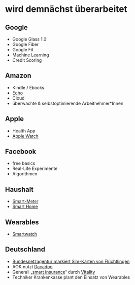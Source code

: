 # wird demnächst überarbeitet 

## Google
+ Google Glass 1.0
+ Google Fiber
+ Google Fit
+ Machine Learning
+ Credit Scoring
## Amazon
+ Kindle / Ebooks
+ <a href="https://en.wikipedia.org/wiki/Amazon_Echo" target="_blank">Echo</a>
+ Cloud
+ überwachte &amp; selbstoptimierende Arbeitnehmer*Innen
## Apple
+ Health App
+ <a href="https://de.wikipedia.org/wiki/Apple_Watch" target="_blank">Apple Watch</a>
## Facebook
+ free basics
+ Real-Life Experimente
+ Algorithmen
## Haushalt
+ <a href="https://de.wikipedia.org/wiki/Intelligenter_Z%C3%A4hler" target="_blank">Smart-Meter</a>
+ <a href="https://de.wikipedia.org/wiki/Smart_Home" target="_blank">Smart Home</a>
## Wearables
+ <a href="https://de.wikipedia.org/wiki/Smartwatch" target="_blank">Smartwatch</a>
## Deutschland
+ <a href="https://netzpolitik.org/2015/kein-anschluss-unter-diesem-fluechtling-markierung-von-rufnummern/" target="_blank">Bundesnetzagentur markiert Sim-Karten von Flüchtlingen</a>
+ AOK nutzt <a href="https://en.wikipedia.org/wiki/Dacadoo" target="_blank">Dacadoo</a>
+ Generali „<a href="https://www.generali-deutschland.de/de/presse-und-medien/standpunkte/smart-insurance-1150484/" target="_blank">smart insurance</a>“ durch <a href="https://www.generali-deutschland.de/de/presse-und-medien/standpunkte/vitality-1150478/" target="_blank">Vitality</a>
+ Techniker Krankenkasse plant den Einsatz von Wearables

